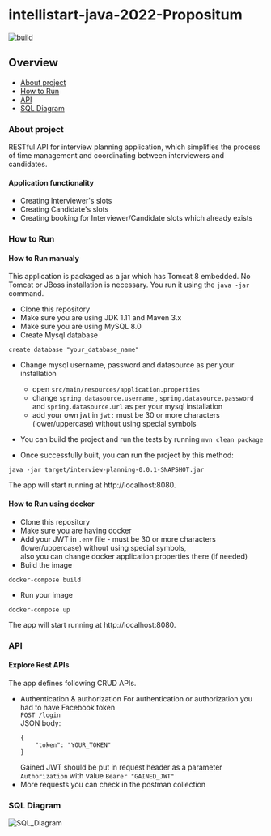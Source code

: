 # intellistart-java-2022-Propositum

[![build](https://github.com/Wectro20/intellistart-java-2022-propositum/actions/workflows/maven.yml/badge.svg)](https://github.com/Wectro20/intellistart-java-2022-propositum/actions/workflows/maven.yml)

## Overview
* [About project](#about-project)
* [How to Run](#how-to-run)
* [API](#api)
* [SQL Diagram](#sql-diagram)


### About project
RESTful API for interview planning application, which simplifies the process of time management and coordinating between interviewers and candidates.
#### Application functionality
- Creating Interviewer's slots
- Creating Candidate's slots
- Creating booking for Interviewer/Candidate slots which already exists
### How to Run

#### How to Run manualy

This application is packaged as a jar which has Tomcat 8 embedded. No Tomcat or JBoss installation is necessary. You run it using the ```java -jar``` command.

* Clone this repository
* Make sure you are using JDK 1.11 and Maven 3.x
* Make sure you are using MySQL 8.0
* Create Mysql database 
``` 
create database "your_database_name"
```
*  Change mysql username, password and datasource as per your installation
   - open `src/main/resources/application.properties`
   - change `spring.datasource.username` , `spring.datasource.password` and `spring.datasource.url` as per your mysql installation
   - add your own jwt in `jwt:` must be 30 or more characters (lower/uppercase) without using special symbols

* You can build the project and run the tests by running ```mvn clean package```
* Once successfully built, you can run the project by this method:
```
java -jar target/interview-planning-0.0.1-SNAPSHOT.jar
```
The app will start running at http://localhost:8080.

#### How to Run using docker
* Clone this repository
* Make sure you are having docker
* Add your JWT in `.env` file - must be 30 or more characters (lower/uppercase) without using special symbols,</br> also you can change docker application properties there (if needed)
* Build the image
``` 
docker-compose build
```
* Run your image
``` 
docker-compose up
```
The app will start running at http://localhost:8080.

### API
#### Explore Rest APIs
The app defines following CRUD APIs.
* Authentication & authorization
For authentication or authorization you had to have Facebook token</br>
`POST /login`</br>
  JSON body: 
    ```
    {
        "token": "YOUR_TOKEN"
  }
  ```
  Gained JWT should be put in request header as a parameter </br>`Authorization` with value `Bearer "GAINED_JWT"`
* More requests you can check in the postman collection

### SQL Diagram
![SQL_Diagram](https://user-images.githubusercontent.com/56608205/194121497-8d8dc2c9-5a2f-4256-a097-8c3e42e82968.jpg)
